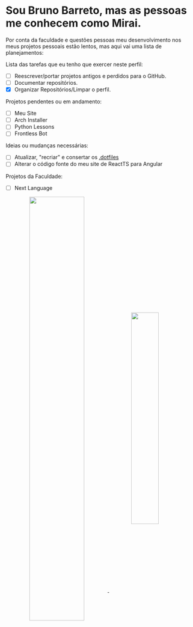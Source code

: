# Sou Bruno Barreto, mas as pessoas me conhecem como Mirai.

Por conta da faculdade e questões pessoas meu desenvolvimento nos meus projetos pessoais estão lentos, mas aqui vai uma lista de planejamentos:

Lista das tarefas que eu tenho que exercer neste perfil:
- [ ] Reescrever/portar projetos antigos e perdidos para o GitHub.
- [ ] Documentar repositórios.
- [x] Organizar Repositórios/Limpar o perfil.

Projetos pendentes ou em andamento:
- [ ] Meu Site
- [ ] Arch Installer
- [ ] Python Lessons
- [ ] Frontless Bot

Ideias ou mudanças necessárias:
- [ ] Atualizar, "recriar" e consertar os [.dotfiles](https://github.com/MiraiMindz/.dotfiles)
- [ ] Alterar o código fonte do meu site de ReactTS para Angular

Projetos da Faculdade:
- [ ] Next Language

<a align="center" href="https://github.com/MiraiMindz">
  <img width="53.8%" align="center" src="https://github-readme-stats.vercel.app/api?username=MiraiMindz&show_icons=true&hide_rank=false&hide_title=true&include_all_commits=false&bg_color=161320&text_color=D9E0EE&icon_color=DDB6F2&title_color=96CDFB" />
  <img width="38%" align="center" src="https://github-readme-stats.vercel.app/api/top-langs/?username=MiraiMindz&layout=compact&exclude_repo=vim-colorschemes-collection&langs_count=10&bg_color=161320&text_color=D9E0EE&icon_color=DDB6F2&title_color=96CDFB" />
</a>
